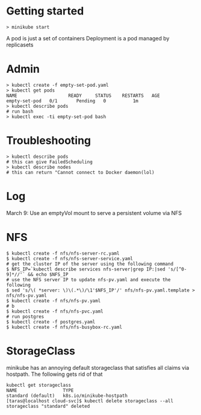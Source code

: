 # Getting started

```
> minikube start
```
A pod is just a set of containers
Deployment is a pod managed by replicasets


# Admin
```
> kubectl create -f empty-set-pod.yaml
> kubectl get pods
NAME                   READY     STATUS    RESTARTS   AGE
empty-set-pod   0/1       Pending   0          1m
> kubectl describe pods
# run bash
> kubectl exec -ti empty-set-pod bash 
 ```
# Troubleshooting
```
> kubectl describe pods
# this can give FailedScheduling
> kubectl describe nodes
# this can return "Cannot connect to Docker daemon(lol)
```
# Log

March 9: Use an emptyVol mount to serve a persistent volume via NFS

# NFS

```console
$ kubectl create -f nfs/nfs-server-rc.yaml
$ kubectl create -f nfs/nfs-server-service.yaml
# get the cluster IP of the server using the following command
$ NFS_IP=`kubectl describe services nfs-server|grep IP:|sed 's/[^0-9]*//'` && echo $NFS_IP
# use the NFS server IP to update nfs-pv.yaml and execute the following
$ sed 's/\( *server: \)\(.*\)/\1'$NFS_IP'/' nfs/nfs-pv.yaml.template > nfs/nfs-pv.yaml 
$ kubectl create -f nfs/nfs-pv.yaml
# b
$ kubectl create -f nfs/nfs-pvc.yaml
# run postgres
$ kubectl create -f postgres.yaml
$ kubectl create -f nfs/nfs-busybox-rc.yaml

```

# StorageClass

minikube has an annoying default storageclass that satisfies all claims via hostpath. The following gets rid of that
```
kubectl get storageclass
NAME                 TYPE
standard (default)   k8s.io/minikube-hostpath
[taras@localhost cloud-svc]$ kubectl delete storageclass --all
storageclass "standard" deleted
```
